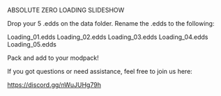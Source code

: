 ABSOLUTE ZERO LOADING SLIDESHOW

Drop your 5 .edds on the data folder. 
Rename the .edds to the following:

Loading_01.edds
Loading_02.edds
Loading_03.edds
Loading_04.edds
Loading_05.edds

Pack and add to your modpack!

If you got questions or need assistance, feel free to join us here:

https://discord.gg/nWuJUHg79h
